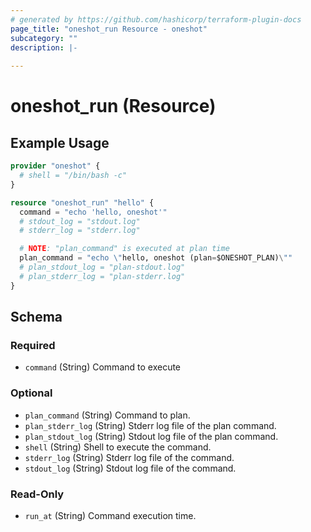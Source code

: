 ```yaml
---
# generated by https://github.com/hashicorp/terraform-plugin-docs
page_title: "oneshot_run Resource - oneshot"
subcategory: ""
description: |-
  
---
```


# oneshot_run (Resource)



## Example Usage

```terraform
provider "oneshot" {
  # shell = "/bin/bash -c"
}

resource "oneshot_run" "hello" {
  command = "echo 'hello, oneshot'"
  # stdout_log = "stdout.log"
  # stderr_log = "stderr.log"

  # NOTE: "plan_command" is executed at plan time
  plan_command = "echo \"hello, oneshot (plan=$ONESHOT_PLAN)\""
  # plan_stdout_log = "plan-stdout.log"
  # plan_stderr_log = "plan-stderr.log"
}
```

<!-- schema generated by tfplugindocs -->
## Schema

### Required

- `command` (String) Command to execute

### Optional

- `plan_command` (String) Command to plan.
- `plan_stderr_log` (String) Stderr log file of the plan command.
- `plan_stdout_log` (String) Stdout log file of the plan command.
- `shell` (String) Shell to execute the command.
- `stderr_log` (String) Stderr log file of the command.
- `stdout_log` (String) Stdout log file of the command.

### Read-Only

- `run_at` (String) Command execution time.

